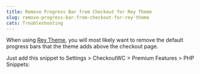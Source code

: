 ```yaml
---
title: Remove Progress Bar from Checkout for Rey Theme
slug: remove-progress-bar-from-checkout-for-rey-theme
cats: Troubleshooting
---
```


<p>When using <a href="https://reytheme.com">Rey Theme</a>, you will most likely want to remove the default progress bars that the theme adds above the checkout page.</p>
<p>Just add this snippet to Settings &gt; CheckoutWC &gt; Premium Features &gt; PHP Snippets:</p>

